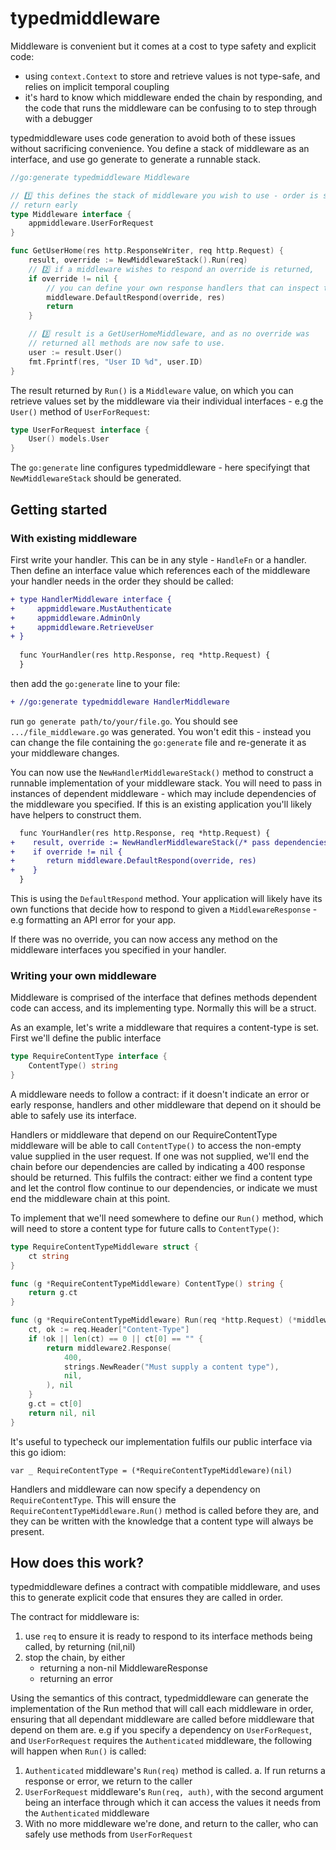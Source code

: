 # typedmiddleware

Middleware is convenient but it comes at a cost to type safety and explicit code:
- using `context.Context` to store and retrieve values is not type-safe, and relies on implicit temporal coupling
- it's hard to know which middleware ended the chain by responding, and the code that runs the middleware can be confusing to to step through with a debugger

typedmiddleware uses code generation to avoid both of these issues without sacrificing convenience. You define a stack of middleware as an interface, and use go generate to generate a runnable stack.


```go
//go:generate typedmiddleware Middleware

// 1️⃣ this defines the stack of middleware you wish to use - order is significant, as middleware can
// return early
type Middleware interface {
	appmiddleware.UserForRequest
}

func GetUserHome(res http.ResponseWriter, req http.Request) {
	result, override := NewMiddlewareStack().Run(req)
	// 2️⃣ if a middleware wishes to respond an override is returned,
	if override != nil {
        // you can define your own response handlers that can inspect the response struct
		middleware.DefaultRespond(override, res)
		return
	}

	// 3️⃣ result is a GetUserHomeMiddleware, and as no override was 
	// returned all methods are now safe to use.
	user := result.User()
	fmt.Fprintf(res, "User ID %d", user.ID)
}
```
The result returned by `Run()` is a `Middleware` value, on which you can retrieve values set by the middleware via their individual interfaces - e.g the `User()` method of `UserForRequest`:

```go
type UserForRequest interface {
    User() models.User
}
```

The `go:generate` line configures typedmiddleware - here specifyingt that `NewMiddlewareStack` should be generated.

## Getting started

### With existing middleware

First write your handler. This can be in any style - `HandleFn` or a handler. Then define an interface value which references each of the middleware your handler needs in the order they should be called:

```diff
+ type HandlerMiddleware interface {
+     appmiddleware.MustAuthenticate
+     appmiddleware.AdminOnly
+     appmiddleware.RetrieveUser
+ }
  
  func YourHandler(res http.Response, req *http.Request) {
  }
```

then add the `go:generate` line to your file:

```diff
+ //go:generate typedmiddleware HandlerMiddleware
```

run `go generate path/to/your/file.go`. You should see `.../file_middleware.go` was generated. You won't edit this - instead you can change the file containing the `go:generate` file and re-generate it as your middleware changes.

You can now use the `NewHandlerMiddlewareStack()` method to construct a runnable implementation of your middleware stack. You will need to pass in instances of dependent middleware - which may include dependencies of the middleware you specified. If this is an existing application you'll likely have helpers to construct them.

```diff
  func YourHandler(res http.Response, req *http.Request) {
+    result, override := NewHandlerMiddlewareStack(/* pass dependencies */).Run(req)
+    if override != nil {
+       return middleware.DefaultRespond(override, res)
+    }
  }
```

This is using the `DefaultRespond` method. Your application will likely have its own functions that decide how to respond to given a `MiddlewareResponse` - e.g formatting an API error for your app.

If there was no override, you can now access any method on the middleware interfaces you specified in your handler.

### Writing your own middleware


Middleware is comprised of the interface that defines methods dependent code can access, and its implementing type. Normally this will be a struct.

As an example, let's write a middleware that requires a content-type is set. First we'll define the public interface

```go
type RequireContentType interface {
	ContentType() string
}
```

A middleware needs to follow a contract: if it doesn't indicate an error or early response, handlers and other middleware that depend on it should be able to safely use its interface.

Handlers or middleware that depend on our RequireContentType middleware will be able to call `ContentType()` to access the non-empty value supplied in the user request. If one was not supplied, we'll end the chain before our dependencies are called by indicating a 400 response should be returned. This fulfils the contract: either we find a content type and let the control flow continue to our dependencies, or indicate we must end the middleware chain at this point.

To implement that we'll need somewhere to define our `Run()` method, which will need to store a content type for future calls to `ContentType()`:

```go
type RequireContentTypeMiddleware struct {
	ct string
}

func (g *RequireContentTypeMiddleware) ContentType() string {
	return g.ct
}

func (g *RequireContentTypeMiddleware) Run(req *http.Request) (*middleware2.MiddlewareResponse, error) {
	ct, ok := req.Header["Content-Type"]
	if !ok || len(ct) == 0 || ct[0] == "" {
		return middleware2.Response(
			400,
			strings.NewReader("Must supply a content type"),
			nil,
		), nil
	}
	g.ct = ct[0]
	return nil, nil
}
```

It's useful to typecheck our implementation fulfils our public interface via this go idiom:

```
var _ RequireContentType = (*RequireContentTypeMiddleware)(nil)
```

Handlers and middleware can now specify a dependency on `RequireContentType`. This will ensure the `RequireContentTypeMiddleware.Run()` method is called before they are, and they can be written with the knowledge that a content type will always be present.

## How does this work?

typedmiddleware defines a contract with compatible middleware, and uses this to generate explicit code that ensures they are called in order.

The contract for middleware is:
1. use `req` to ensure it is ready to respond to its interface methods being called, by returning (nil,nil)
2. stop the chain, by either
    - returning a non-nil MiddlewareResponse
    - returning an error
    
Using the semantics of this contract, typedmiddleware can generate the implementation of the Run method that will call each middleware in order, ensuring that all dependant middleware are called before middleware that depend on them are. e.g if you specify a dependency on `UserForRequest`, and `UserForRequest` requires the `Authenticated` middleware, the following will happen when `Run()` is called:

1. `Authenticated` middleware's `Run(req)` method is called. 
    a. If run returns a response or error, we return to the caller
2. `UserForRequest` middleware's `Run(req, auth)`, with the second argument being an interface through which it can access the values it needs from the `Authenticated` middleware
3. With no more middleware we're done, and return to the caller, who can safely use methods from `UserForRequest`

